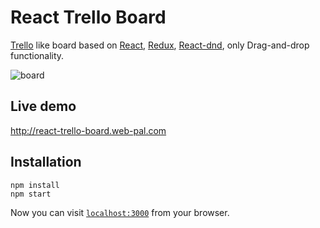 # React Trello Board


[Trello](http://trello.com) like board based on [React](https://facebook.github.io/react/), [Redux](https://github.com/reactjs/redux), [React-dnd](https://github.com/gaearon/react-dnd), only Drag-and-drop functionality.

![`board`](https://s3.amazonaws.com/react-trello/board_screen.png)

## Live demo
http://react-trello-board.web-pal.com


## Installation
```
npm install
npm start
```

Now you can visit [`localhost:3000`](http://localhost:3000) from your browser.
